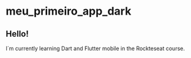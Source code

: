 # meu_primeiro_app_dark


## Hello!




I´m currently learning Dart and Flutter mobile in the Rockteseat course.
